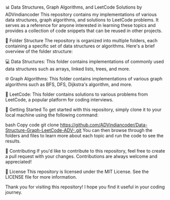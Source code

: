 📊 Data Structures, Graph Algorithms, and LeetCode Solutions by ADVindiancoder
This repository contains my implementations of various data structures, graph algorithms, and solutions to LeetCode problems. It serves as a reference for anyone interested in learning these topics and provides a collection of code snippets that can be reused in other projects.

📂 Folder Structure
The repository is organized into multiple folders, each containing a specific set of data structures or algorithms. Here's a brief overview of the folder structure:

💻 Data Structures: This folder contains implementations of commonly used data structures such as arrays, linked lists, trees, and more.

🌐 Graph Algorithms: This folder contains implementations of various graph algorithms such as BFS, DFS, Dijkstra's algorithm, and more.

🧩 LeetCode: This folder contains solutions to various problems from LeetCode, a popular platform for coding interviews.

🚀 Getting Started
To get started with this repository, simply clone it to your local machine using the following command:

bash
Copy code
git clone https://github.com/ADVindiancoder/Data-Structure-Graph-LeetCode-ADV-.git
You can then browse through the folders and files to learn more about each topic and run the code to see the results.

🤝 Contributing
If you'd like to contribute to this repository, feel free to create a pull request with your changes. Contributions are always welcome and appreciated!

📝 License
This repository is licensed under the MIT License. See the LICENSE file for more information.

Thank you for visiting this repository! I hope you find it useful in your coding journey.

